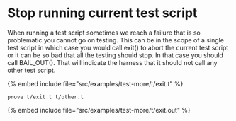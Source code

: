 # Stop running current test script



When running a test script sometimes we reach a
failure that is so problematic you cannot go on testing.
This can be in the scope of a single test script in which case
you would call exit() to abort the current test script or it can
be so bad that all the testing should stop. In that case you should call
BAIL_OUT(). That will indicate the harness that it should not call
any other test script.


{% embed include file="src/examples/test-more/t/exit.t" %}

```
prove t/exit.t t/other.t
```

{% embed include file="src/examples/test-more/t/exit.out" %}



